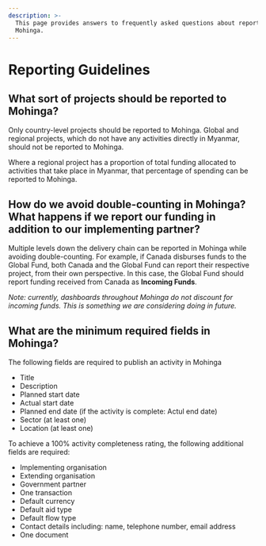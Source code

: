 ```yaml
---
description: >-
  This page provides answers to frequently asked questions about reporting to
  Mohinga.
---
```


# Reporting Guidelines

## What sort of projects should be reported to Mohinga?

Only country-level projects should be reported to Mohinga. Global and regional projects, which do not have any activities directly in Myanmar, should not be reported to Mohinga.

Where a regional project has a proportion of total funding allocated to activities that take place in Myanmar, that percentage of spending can be reported to Mohinga.

## How do we avoid double-counting in Mohinga? What happens if we report our funding in addition to our implementing partner?

Multiple levels down the delivery chain can be reported in Mohinga while avoiding double-counting. For example, if Canada disburses funds to the Global Fund, both Canada and the Global Fund can report their respective project, from their own perspective. In this case, the Global Fund should report funding received from Canada as **Incoming Funds**.

_Note: currently, dashboards throughout Mohinga do not discount for incoming funds. This is something we are considering doing in future._

## What are the minimum required fields in Mohinga?

The following fields are required to publish an activity in Mohinga

* Title
* Description
* Planned start date
* Actual start date
* Planned end date \(if the activity is complete: Actul end date\)
* Sector \(at least one\)
* Location \(at least one\)

To achieve a 100% activity completeness rating, the following additional fields are required:

* Implementing organisation
* Extending organisation
* Government partner
* One transaction
* Default currency
* Default aid type
* Default flow type
* Contact details including: name, telephone number, email address
* One document

